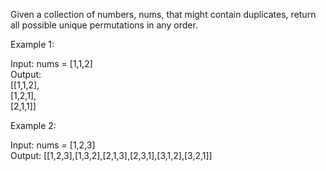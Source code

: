 Given a collection of numbers, nums, that might contain duplicates, return all possible unique permutations in any order.

 

Example 1:

Input: nums = [1,1,2]\
Output:\
[[1,1,2],\
 [1,2,1],\
 [2,1,1]]

Example 2:

Input: nums = [1,2,3]\
Output: [[1,2,3],[1,3,2],[2,1,3],[2,3,1],[3,1,2],[3,2,1]]